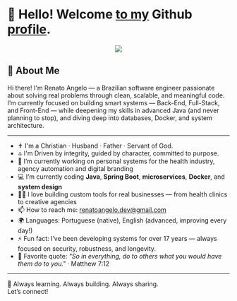 # 👋 Hello! Welcome [to my](#) Github [profile](#).

<p align="center">
  <a href="https://renatoangelo.com.br" target="_blank">
    <img src="https://skillicons.dev/icons?i=java,idea,eclipse,kotlin,spring,git,kubernetes,docker,postgresql,mysql,mongodb,php,wordpress,angular,react,html,css,bootstrap,js,nodejs,stackoverflow" />
  </a>
</p>

<!--**renatoangelo/renatoangelo** is a ✨ _special_ ✨ repository because its `README.md` (this file) appears on your GitHub profile.-->

## 👋 About Me

Hi there! I'm Renato Angelo — a Brazilian software engineer passionate about solving real problems through clean, scalable, and meaningful code. 
I’m currently focused on building smart systems — Back-End, Full-Stack, and Front-End — while deepening my skills in advanced Java (and never planning to stop), and diving deep into databases, Docker, and system architecture.

---
- ✝️ I'm a Christian · Husband · Father · Servant of God.
- 🔝 I'm Driven by integrity, guided by character, committed to purpose.
- 🔭 I’m currently working on personal systems for the health industry, agency automation and digital branding
- 💻 I’m currently coding **Java**, **Spring Boot**, **microservices**, **Docker**, and **system design**
- 👨‍💻 I love building custom tools for real businesses — from health clinics to creative agencies
- 📫 How to reach me: [renatoangelo.dev@gmail.com](mailto:renatoangelo.dev@gmail.com)
- 🌍 Languages: Portuguese (native), English (advanced, improving every day!)
- ⚡ Fun fact: I’ve been developing systems for over 17 years — always focused on security, robustness, and longevity.
- 🧠 Favorite quote:  *"So in everything, do to others what you would have them do to you."* · Matthew 7:12
---

🚀 Always learning. Always building. Always sharing.  
Let’s connect!
